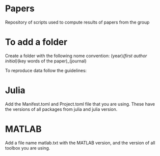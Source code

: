 # Papers
Repository of scripts used to compute results of papers from the group

# To add a folder
Create a folder with the following nome convention:
(year)_(first author initial)_(key words of the paper)_(journal)

To reproduce data follow the guidelines:
# Julia
Add the Manifest.toml and Project.toml file that you are using. These have the versions of all packages from julia and julia version.

# MATLAB
Add a file name matlab.txt with the MATLAB version, and the version of all toolbox you are using.

